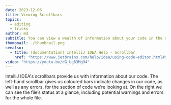```yaml
---
date: 2023-12-06
title: Viewing Scrollbars
topics:
  - editing
  - tricks
author: md
subtitle: You can view a wealth of information about your code in the scrollbars.
thumbnail: ./thumbnail.png
seealso:
  - title: (documentation) IntelliJ IDEA Help - Scrollbar
    href: "https://www.jetbrains.com/help/idea/using-code-editor.html#scrollbar"
video: "https://youtu.be/dG_Ug83Mg94"
---
```


IntelliJ IDEA's scrollbars provide us with information about our code. The left-hand scrollbar gives us coloured bars indicate changes in our code, as well as any errors, for the section of code we’re looking at. On the right we can see the file’s status at a glance, including potential warnings and errors for the whole file.

